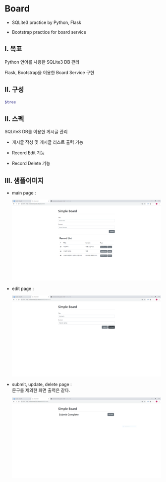 # Board

* SQLite3 practice by Python, Flask

* Bootstrap practice for board service

## I. 목표

Python 언어를 사용한 SQLite3 DB 관리

Flask, Bootstrap을 이용한 Board Service 구현


## II. 구성

```bash
$tree
```

## II. 스펙

SQLite3 DB를 이용한 게시글 관리

* 게시글 작성 및 게시글 리스트 출력 기능

* Record Edit 기능

* Record Delete 기능  


## III. 샘플이미지

* main page :

    ![main_page_sample_img](assets/img_0.PNG)

* edit page :

    ![main_page_sample_img](assets/img_1.PNG)

* submit, update, delete page :  
문구를 제외한 화면 출력은 같다.

    ![submit_page_sample_img](assets/img_2.PNG)